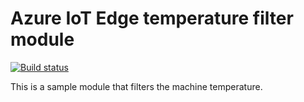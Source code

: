 # Azure IoT Edge temperature filter module

[![Build status](https://dev.azure.com/azure-iot-edge-devops/azure-iot-edge-devops-sample/_apis/build/status/humidity-filter-module-CI)](https://dev.azure.com/azure-iot-edge-devops/azure-iot-edge-devops-sample/_build/latest?definitionId=1)

This is a sample module that filters the machine temperature.